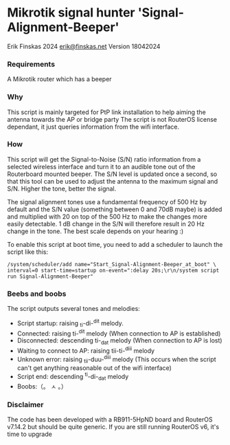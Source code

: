 # Mikrotik signal hunter 'Signal-Alignment-Beeper'
Erik Finskas 2024 <erik@finskas.net>
Version 18042024

### Requirements
A Mikrotik router which has a beeper

### Why
This script is mainly targeted for PtP link installation to help aiming the antenna towards the AP or bridge party
The script is not RouterOS license dependant, it just queries information from the wifi interface.

### How
This script will get the Signal-to-Noise (S/N) ratio information from a selected wireless interface
and turn it to an audible tone out of the Routerboard mounted beeper.
The S/N level is updated once a second, so that this tool can be used to adjust the antenna to
the maximum signal and S/N. Higher the tone, better the signal.

The signal alignment tones use a fundamental frequency of 500 Hz by default and the S/N value 
(something between 0 and 70dB maybe) is added and multiplied with 20 on top of the 500 Hz to make
the changes more easily detectable. 1 dB change in the S/N will therefore result in 20 Hz change in the tone.
The best scale depends on your hearing :) 

To enable this script at boot time, you need to add a scheduler to launch the script like this:
```
/system/scheduler/add name="Start_Signal-Alignment-Beeper_at_boot" \ 
interval=0 start-time=startup on-event=":delay 20s;\r\n/system script run Signal-Alignment-Beeper"
```

### Beebs and boobs
The script outputs several tones and melodies:
* Script startup: raising <sub>ti</sub>-di-<sup>dit</sup> melody.
* Connected: raising ti-<sup>dit</sup> melody (When connection to AP is established)
* Disconnected: descending ti-<sub>dat</sub> melody (When connection to AP is lost)
* Waiting to connect to AP: raising tii-ti-<sup>diii</sup> melody
* Unknown error: raising <sub>tii</sub>-duu-<sup>diii</sup> melody (This occurs when the script can't get anything reasonable out of the wifi interface)
* Script end: descending <sup>ti</sup>-di-<sub>dat</sub> melody
* Boobs:（。 ㅅ 。）

### Disclaimer
The code has been developed with a RB911-5HpND board and RouterOS v7.14.2 but should be quite generic.
If you are still running RouterOS v6, it's time to upgrade
